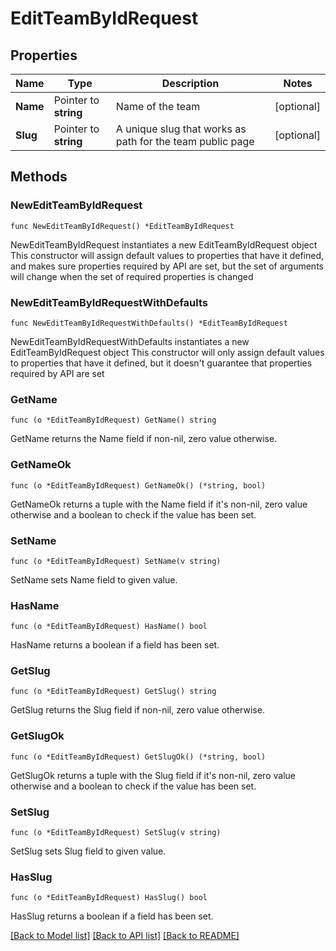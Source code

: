 # EditTeamByIdRequest

## Properties

Name | Type | Description | Notes
------------ | ------------- | ------------- | -------------
**Name** | Pointer to **string** | Name of the team | [optional] 
**Slug** | Pointer to **string** | A unique slug that works as path for the team public page | [optional] 

## Methods

### NewEditTeamByIdRequest

`func NewEditTeamByIdRequest() *EditTeamByIdRequest`

NewEditTeamByIdRequest instantiates a new EditTeamByIdRequest object
This constructor will assign default values to properties that have it defined,
and makes sure properties required by API are set, but the set of arguments
will change when the set of required properties is changed

### NewEditTeamByIdRequestWithDefaults

`func NewEditTeamByIdRequestWithDefaults() *EditTeamByIdRequest`

NewEditTeamByIdRequestWithDefaults instantiates a new EditTeamByIdRequest object
This constructor will only assign default values to properties that have it defined,
but it doesn't guarantee that properties required by API are set

### GetName

`func (o *EditTeamByIdRequest) GetName() string`

GetName returns the Name field if non-nil, zero value otherwise.

### GetNameOk

`func (o *EditTeamByIdRequest) GetNameOk() (*string, bool)`

GetNameOk returns a tuple with the Name field if it's non-nil, zero value otherwise
and a boolean to check if the value has been set.

### SetName

`func (o *EditTeamByIdRequest) SetName(v string)`

SetName sets Name field to given value.

### HasName

`func (o *EditTeamByIdRequest) HasName() bool`

HasName returns a boolean if a field has been set.

### GetSlug

`func (o *EditTeamByIdRequest) GetSlug() string`

GetSlug returns the Slug field if non-nil, zero value otherwise.

### GetSlugOk

`func (o *EditTeamByIdRequest) GetSlugOk() (*string, bool)`

GetSlugOk returns a tuple with the Slug field if it's non-nil, zero value otherwise
and a boolean to check if the value has been set.

### SetSlug

`func (o *EditTeamByIdRequest) SetSlug(v string)`

SetSlug sets Slug field to given value.

### HasSlug

`func (o *EditTeamByIdRequest) HasSlug() bool`

HasSlug returns a boolean if a field has been set.


[[Back to Model list]](../README.md#documentation-for-models) [[Back to API list]](../README.md#documentation-for-api-endpoints) [[Back to README]](../README.md)


